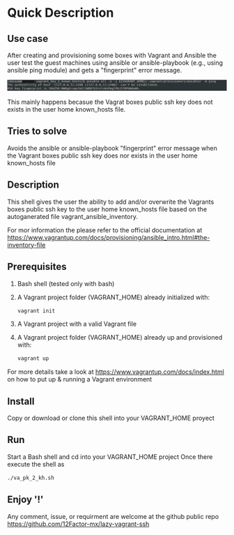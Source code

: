 # Quick Description

## Use case

After creating and provisioning some boxes with Vagrant and Ansible the user test the guest machines using ansible or ansible-playbook (e.g., using ansible ping module) and gets a "fingerprint" error message.

![Alt text](img/fingerprint_error.png?raw=true "Title")

This mainly happens becasue the Vagrat boxes public ssh key does not exists in the user home known_hosts file.

## Tries to solve

Avoids the ansible or ansible-playbook "fingerprint" error message when the Vagrant boxes public ssh key does nor exists in the user home known_hosts file

## Description

This shell gives the user the ability to add and/or overwrite the Vagrants boxes public ssh key to the user home known_hosts file based on the autoganerated file vagrant_ansible_inventory.

For mor information the  please refer to the official documentation at <https://www.vagrantup.com/docs/provisioning/ansible_intro.html#the-inventory-file> 

## Prerequisites

 1. Bash shell (tested only with bash)
 2. A Vagrant project folder (VAGRANT_HOME) already initialized with:

    ```bash
    vagrant init
    ```
 3. A Vagrant project with a valid Vagrant file
 4. A Vagrant project folder (VAGRANT_HOME) already up and provisioned with:

    ```bash
    vagrant up
    ```

For more details take a look at <https://www.vagrantup.com/docs/index.html> on how to put up & running a Vagrant environment

## Install

Copy or download or clone this shell into your VAGRANT_HOME proyect

## Run

Start a Bash shell and cd into your VAGRANT_HOME project
Once there execute the shell as

```bash
./va_pk_2_kh.sh
```

## Enjoy '!'

Any comment, issue, or requirment are welcome at the github public repo <https://github.com/12Factor-mx/lazy-vagrant-ssh>

